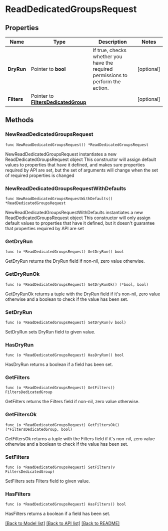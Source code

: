 # ReadDedicatedGroupsRequest

## Properties

Name | Type | Description | Notes
------------ | ------------- | ------------- | -------------
**DryRun** | Pointer to **bool** | If true, checks whether you have the required permissions to perform the action. | [optional] 
**Filters** | Pointer to [**FiltersDedicatedGroup**](FiltersDedicatedGroup.md) |  | [optional] 

## Methods

### NewReadDedicatedGroupsRequest

`func NewReadDedicatedGroupsRequest() *ReadDedicatedGroupsRequest`

NewReadDedicatedGroupsRequest instantiates a new ReadDedicatedGroupsRequest object
This constructor will assign default values to properties that have it defined,
and makes sure properties required by API are set, but the set of arguments
will change when the set of required properties is changed

### NewReadDedicatedGroupsRequestWithDefaults

`func NewReadDedicatedGroupsRequestWithDefaults() *ReadDedicatedGroupsRequest`

NewReadDedicatedGroupsRequestWithDefaults instantiates a new ReadDedicatedGroupsRequest object
This constructor will only assign default values to properties that have it defined,
but it doesn't guarantee that properties required by API are set

### GetDryRun

`func (o *ReadDedicatedGroupsRequest) GetDryRun() bool`

GetDryRun returns the DryRun field if non-nil, zero value otherwise.

### GetDryRunOk

`func (o *ReadDedicatedGroupsRequest) GetDryRunOk() (*bool, bool)`

GetDryRunOk returns a tuple with the DryRun field if it's non-nil, zero value otherwise
and a boolean to check if the value has been set.

### SetDryRun

`func (o *ReadDedicatedGroupsRequest) SetDryRun(v bool)`

SetDryRun sets DryRun field to given value.

### HasDryRun

`func (o *ReadDedicatedGroupsRequest) HasDryRun() bool`

HasDryRun returns a boolean if a field has been set.

### GetFilters

`func (o *ReadDedicatedGroupsRequest) GetFilters() FiltersDedicatedGroup`

GetFilters returns the Filters field if non-nil, zero value otherwise.

### GetFiltersOk

`func (o *ReadDedicatedGroupsRequest) GetFiltersOk() (*FiltersDedicatedGroup, bool)`

GetFiltersOk returns a tuple with the Filters field if it's non-nil, zero value otherwise
and a boolean to check if the value has been set.

### SetFilters

`func (o *ReadDedicatedGroupsRequest) SetFilters(v FiltersDedicatedGroup)`

SetFilters sets Filters field to given value.

### HasFilters

`func (o *ReadDedicatedGroupsRequest) HasFilters() bool`

HasFilters returns a boolean if a field has been set.


[[Back to Model list]](../README.md#documentation-for-models) [[Back to API list]](../README.md#documentation-for-api-endpoints) [[Back to README]](../README.md)


